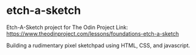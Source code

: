 # etch-a-sketch

Etch-A-Sketch project for The Odin Project
Link: https://www.theodinproject.com/lessons/foundations-etch-a-sketch

Building a rudimentary pixel sketchpad using HTML, CSS, and javascript.